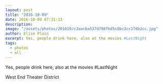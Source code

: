 ```yaml
---
layout: post
title: "2016-10-09"
date: 2016-10-09 07:31:13
description: 
image: "/assets/photos/201610/c3aacba537d708fbd5c8bc2cc17db2cc.jpg"
author: Elise Plain
excerpt: Yes, people drink here, also at the movies #LastNight
tags: 
  - photos
  - all
---
```


Yes, people drink here, also at the movies #LastNight
<p></p>
West End Theater District